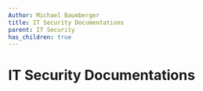 ```yaml
---
Author: Michael Baumberger
title: IT Security Documentations
parent: IT Security
has_children: true
---
```


# IT Security Documentations